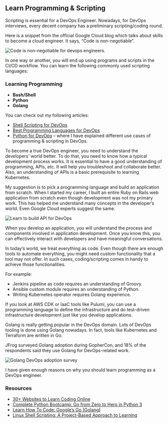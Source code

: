 ## Learn Programming & Scripting

Scripting is essential for a DevOps Engineer. Nowadays, for DevOps interviews, every decent company has a preliminary scripting/coding round.

Here is a snippet from the official Google Cloud blog which talks about skills to become a cloud engineer. It says, “Code is non-negotiable”.

![Code is non-negotiable for devops engineers.](link-to-google-cloud-blog-snippet)

In one way or another, you will end up using programs and scripts in the CI/CD workflow. You can learn the following commonly used scripting languages:

### Learning Programming

- **Bash/Shell**
- **Python**
- **Golang**

You can check out my following articles:

- [Shell Scripting for DevOps](link-to-shell-scripting-article)
- [Best Programming Languages for DevOps](link-to-best-programming-languages-article)
- [Python for DevOps](link-to-python-for-devops-article) – where I have explained different use cases of programming & scripting in DevOps.

To become a true DevOps engineer, you need to understand the developers’ world better. To do that, you need to know how a typical development process works. It is essential to have a good understanding of programming, APIs, etc. It will help you troubleshoot and collaborate better. Also, an understanding of APIs is a basic prerequisite to learning Kubernetes.

My suggestion is to pick a programming language and build an application from scratch. When I started my career, I built an entire Ruby on Rails web application from scratch even though development was not my primary work. This has helped me understand many concepts in the developer’s world. Even Google Cloud experts suggest the same.

![Learn to build API for DevOps](link-to-google-cloud-experts-suggestion)

When you develop an application, you will understand the process and components involved in application development. Once you know this, you can effectively interact with developers and have meaningful conversations.

In today’s world, we treat everything as code. Even though there are enough tools to automate everything, you might need custom functionality that a tool may not offer. In such cases, coding/scripting comes in handy to achieve those functionalities.

For example:
- Jenkins pipeline as code requires an understanding of Groovy.
- Ansible custom module requires an understanding of Python.
- Writing Kubernetes operator requires Golang experience.

If you look at AWS CDK or IaaC tools like Pulumi, you can use a programming language to define the infrastructure and do test-driven infrastructure development just like you develop applications.

Golang is really getting popular in the DevOps domain. Lots of DevOps tooling is done using Golang nowadays. In fact, tools like Kubernetes and Terraform are written in Go.

JFrog surveyed Golang adoption during GopherCon, and 18% of the respondents said they use Golang for DevOps-related work.

![Golang DevOps adoption survey](link-to-golang-survey)

I have given enough reasons on why you should learn programming as a DevOps engineer.

### Resources
- [30+ Websites to Learn Coding Online](link-to-coding-websites)
- [Complete Python Bootcamp: Go from Zero to Hero in Python 3](link-to-python-bootcamp)
- [Learn How To Code: Google’s Go (Golang)](link-to-go-course)
- [Linux Shell Scripting: A Project-Based Approach to Learning](link-to-shell-scripting-course)

